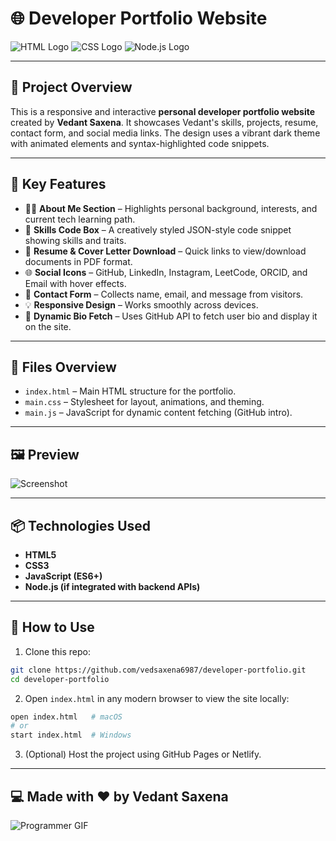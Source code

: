 
# 🌐 Developer Portfolio Website

![HTML Logo](https://www.vectorlogo.zone/logos/w3_html5/w3_html5-ar21.svg)
![CSS Logo](https://www.vectorlogo.zone/logos/w3_css/w3_css-ar21.svg)
![Node.js Logo](https://www.vectorlogo.zone/logos/nodejs/nodejs-ar21.svg)

---

## 🚀 Project Overview

This is a responsive and interactive **personal developer portfolio website** created by **Vedant Saxena**. It showcases Vedant's skills, projects, resume, contact form, and social media links. The design uses a vibrant dark theme with animated elements and syntax-highlighted code snippets.

---

## 🧩 Key Features

- 🧑‍💻 **About Me Section** – Highlights personal background, interests, and current tech learning path.
- 🧠 **Skills Code Box** – A creatively styled JSON-style code snippet showing skills and traits.
- 📜 **Resume & Cover Letter Download** – Quick links to view/download documents in PDF format.
- 🌐 **Social Icons** – GitHub, LinkedIn, Instagram, LeetCode, ORCID, and Email with hover effects.
- 💬 **Contact Form** – Collects name, email, and message from visitors.
- 💡 **Responsive Design** – Works smoothly across devices.
- 🧠 **Dynamic Bio Fetch** – Uses GitHub API to fetch user bio and display it on the site.

---

## 💾 Files Overview

- `index.html` – Main HTML structure for the portfolio.
- `main.css` – Stylesheet for layout, animations, and theming.
- `main.js` – JavaScript for dynamic content fetching (GitHub intro).

---

## 🖼️ Preview

![Screenshot](vedsaxena6987.github.io/E-Folio/)

---

## 📦 Technologies Used

- **HTML5**
- **CSS3**
- **JavaScript (ES6+)**
- **Node.js (if integrated with backend APIs)**

---

## 📄 How to Use

1. Clone this repo:

```bash
git clone https://github.com/vedsaxena6987/developer-portfolio.git
cd developer-portfolio
```

2. Open `index.html` in any modern browser to view the site locally:

```bash
open index.html   # macOS
# or
start index.html  # Windows
```

3. (Optional) Host the project using GitHub Pages or Netlify.

---

## 💻 Made with ♥️ by **Vedant Saxena**

![Programmer GIF](https://media.giphy.com/media/qgQUggAC3Pfv687qPC/giphy.gif)
